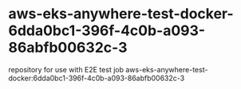 # aws-eks-anywhere-test-docker-6dda0bc1-396f-4c0b-a093-86abfb00632c-3
repository for use with E2E test job aws-eks-anywhere-test-docker:6dda0bc1-396f-4c0b-a093-86abfb00632c-3
